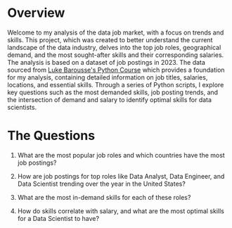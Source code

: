 # Overview
Welcome to my analysis of the data job market, with a focus on trends and skills. This project, which was created to better understand the current landscape of the data industry, delves into the top job roles, geographical demand, and the most sought-after skills and their corresponding salaries.
The analysis is based on a dataset of job postings in 2023.
The data sourced from [Luke Barousse's Python Course](https://lukebarousse.com/python) which provides a foundation for my analysis, containing detailed information on job titles, salaries, locations, and essential skills. Through a series of Python scripts, I explore key questions such as the most demanded skills, job posting trends, and the intersection of demand and salary to identify optimal skills for data scientists.

# The Questions

1. What are the most popular job roles and which countries have the most job postings?

2. How are job postings for top roles like Data Analyst, Data Engineer, and Data Scientist trending over the year in the United States?

3. What are the most in-demand skills for each of these roles?

4. How do skills correlate with salary, and what are the most optimal skills for a Data Scientist to have?


